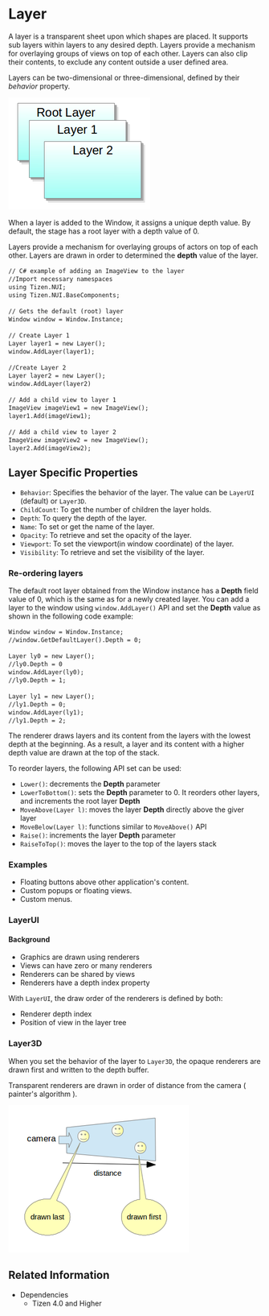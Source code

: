 # Layer

A layer is a transparent sheet upon which shapes are placed. It supports sub layers within layers to any desired depth.
Layers provide a mechanism for overlaying groups of views on top of each other.
Layers can also clip their contents, to exclude any content outside a user defined area.

Layers can be two-dimensional or three-dimensional, defined by their _behavior_ property.

 ![ ](./media/layers.png)

When a layer is added to the Window, it assigns a unique depth value. By default, the stage has a root layer with a depth value of 0.

Layers provide a mechanism for overlaying groups of actors on top of each other. Layers are drawn in order to determined the **depth** value of the layer.


```
// C# example of adding an ImageView to the layer
//Import necessary namespaces
using Tizen.NUI;
using Tizen.NUI.BaseComponents;

// Gets the default (root) layer
Window window = Window.Instance;

// Create Layer 1
Layer layer1 = new Layer();
window.AddLayer(layer1);

//Create Layer 2
Layer layer2 = new Layer();
window.AddLayer(layer2)

// Add a child view to layer 1
ImageView imageView1 = new ImageView();
layer1.Add(imageView1);

// Add a child view to layer 2
ImageView imageView2 = new ImageView();
layer2.Add(imageView2);
```

## Layer Specific Properties

 - `Behavior`: Specifies the behavior of the layer. The value can be `LayerUI` (default) or `Layer3D`.
 - `ChildCount`: To get the number of children the layer holds.
 - `Depth`: To query the depth of the layer.
 - `Name`: To set or get the name of the layer.
 - `Opacity`: To retrieve and set the opacity of the layer.
 - `Viewport`: To set the viewport(in window coordinate) of the layer.
 - `Visibility`: To retrieve and set the visibility of the layer.

### Re-ordering layers

The default root layer obtained from the Window instance has a **Depth** field value of 0, which is the same as for a newly created layer. You can add a layer to the window using `window.AddLayer()` API and set the  **Depth** value as shown in the following code example: 

```
Window window = Window.Instance;
//window.GetDefaultLayer().Depth = 0;

Layer ly0 = new Layer();
//ly0.Depth = 0
window.AddLayer(ly0);
//ly0.Depth = 1;

Layer ly1 = new Layer();
//ly1.Depth = 0;
window.AddLayer(ly1);
//ly1.Depth = 2;
```

The renderer draws layers and its content from the layers with the lowest depth at the beginning. As a result, a layer and its content with a higher depth value are drawn at the top of the stack.

To reorder layers, the following API set can be used: 
 - `Lower()`: decrements the **Depth** parameter 
 - `LowerToBottom()`: sets the **Depth** parameter to 0. It reorders other layers, and increments the root layer **Depth**
 - `MoveAbove(Layer l)`: moves the layer **Depth** directly above the giver layer
 - `MoveBelow(Layer l)`:  functions similar to `MoveAbove()` API
 - `Raise()`: increments the layer **Depth** parameter
 - `RaiseToTop()`: moves the layer to the top of the layers stack 

### Examples 
 - Floating buttons above other application's content. 
- Custom popups or floating views. 
- Custom menus. 

### LayerUI

#### Background
 - Graphics are drawn using renderers
 - Views can have zero or many renderers
 - Renderers can be shared by views
 - Renderers have a depth index property

With `LayerUI`, the draw order of the renderers is defined by both:
 - Renderer depth index
 - Position of view in the layer tree

### Layer3D

When you set the behavior of the layer to `Layer3D`, the opaque renderers are drawn first and written to the depth buffer.

Transparent renderers are drawn in order of distance from the camera ( painter's algorithm ).

 ![ ](./media/transSort.png)

## Related Information
- Dependencies
  -   Tizen 4.0 and Higher
